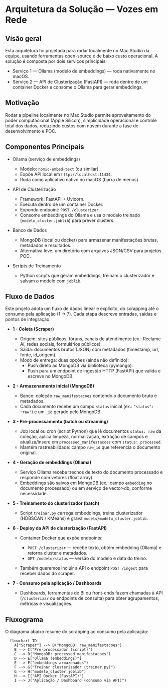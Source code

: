# Arquitetura da Solução — Vozes em Rede

## Visão geral 

Esta arquitetura foi projetada para rodar localmente no Mac Studio da equipe, usando ferramentas open-source e de baixo custo operacional. A solução é composta por dois serviços principais:

- Serviço 1 — Ollama (modelo de embeddings) — roda nativamente no macOS.
- Serviço 2 — API de Clusterização (FastAPI) — roda dentro de um container Docker e consome o Ollama para gerar embeddings.

## Motivação

Rodar a pipeline localmente no Mac Studio permite aproveitamento do poder computacional (Apple Silicon), simplicidade operacional e controle total dos dados, reduzindo custos com nuvem durante a fase de desenvolvimento e POC.

## Componentes Principais

- Ollama (serviço de embeddings)
    - Modelo: `nomic-embed-text` (ou similar).
    - Expõe API local em `http://localhost:11434`.
    - Roda como aplicativo nativo no macOS (barra de menus).

- API de Clusterização

    - Framework: FastAPI + Uvicorn.
    - Executa dentro de um container Docker.
    - Expondo endpoint: `POST /clusterizar`.
    - Consome embeddings do Ollama e usa o modelo treinado (`modelo_cluster.joblib`) para prever clusters.

- Banco de Dados

    - MongoDB (local ou docker) para armazenar manifestações brutas, metadados e resultados.
    - Alternativa leve: um diretório com arquivos JSON/CSV para projetos POC.

- Scripts de Treinamento

    - Python scripts que geram embeddings, treinam o clusterizador e salvam o modelo com `joblib`.

## Fluxo de Dados 

Este projeto adota um fluxo de dados linear e explícito, do scrapping até o consumo pela aplicação (1 → 7). Cada etapa descreve entradas, saídas e pontos de integração.

- **1 - Coleta (Scraper)**

    - Origem: sites públicos, fóruns, canais de atendimento (ex.: Reclame Aí, redes sociais, formulários públicos).
    - Saída: documentos brutos (JSON) com metadados (timestamp, url, fonte, id_origem).
    - Modo de entrega: duas opções (ainda não definido):
        - Push direto ao MongoDB via biblioteca (pymongo).
        - Push para um endpoint de ingestão HTTP (FastAPI) que valida e escreve no MongoDB.

- **2 - Armazenamento inicial (MongoDB)**

    - Banco: coleção `raw_manifestacoes` contendo o documento bruto e metadados.
    - Cada documento recebe um campo `status` inicial (ex.: `"status": "raw"`) e um `_id` gerado pelo MongoDB.

- **3 - Pré-processamento (batch ou streaming)**

    - Job local ou cron (script Python) que lê documentos `status: raw` da coleção, aplica limpeza, normalização, extração de campos e atualiza/insere em `processed_manifestacoes` com `status: processed`.
    - Mantém rastreabilidade: campo `raw_id` que referencia o documento original.

- **4 - Geração de embeddings (Ollama)**

    - Serviço Ollama recebe trechos de texto do documento processado e responde com vetores (float array).
    - Embeddings são salvos em MongoDB (ex.: campo `embedding` no documento processado) ou em serviço de vector-db, conforme necessidade.

- **5 - Treinamento do clusterizador (batch)**

    - Script `treinar.py` carrega embeddings, treina clusterizador (HDBSCAN / KMeans) e grava `models/modelo_cluster.joblib`.

- **6 - Deploy da API de clusterização (FastAPI)**

    - Container Docker que expõe endpoints:

        - `POST /clusterizar` — recebe texto, obtém embedding (Ollama) e retorna cluster e metadados.
        - `GET /modelo/status` — versão do modelo e data do treino.

    - Também queremos incluir a API o endpoint `POST /ingest` para receber dados do scraper.

- **7 - Consumo pela aplicação / Dashboards**

    - Dashboards, ferramentas de BI ou front-ends fazem chamadas à API (`/clusterizar` ou endpoints de consulta) para obter agrupamentos, métricas e visualizações.

## Fluxograma 

O diagrama abaixo resume do scrapping ao consumo pela aplicação:

```mermaid
  flowchart TD
    A["Scraper"] --> B("MongoDB: raw_manifestacoes")
    B --> C("Pre-processador (script)")
    C --> D("MongoDB: processed_manifestacoes")
    D --> E["Ollama (embeddings)"]
    E --> F("embeddings armazenados")
    F --> G("Treinar clusterizador (treinar.py)")
    G --> H("modelo_cluster.joblib")
    H --> I("API Docker (FastAPI)")
    I --> J("Aplicação / Dashboard (consumo via API)")
```
